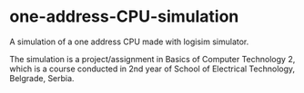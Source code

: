 # one-address-CPU-simulation

A simulation of a one address CPU made with logisim simulator.

The simulation is a project/assignment in Basics of Computer Technology 2, which is a course conducted in 2nd year of School of Electrical Technology, Belgrade, Serbia.
